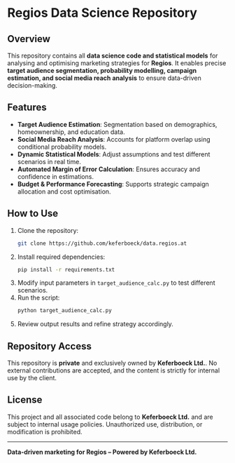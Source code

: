 # Regios Data Science Repository

## Overview
This repository contains all **data science code and statistical models** for analysing and optimising marketing strategies for **Regios**. It enables precise **target audience segmentation, probability modelling, campaign estimation, and social media reach analysis** to ensure data-driven decision-making.

## Features
- **Target Audience Estimation**: Segmentation based on demographics, homeownership, and education data.
- **Social Media Reach Analysis**: Accounts for platform overlap using conditional probability models.
- **Dynamic Statistical Models**: Adjust assumptions and test different scenarios in real time.
- **Automated Margin of Error Calculation**: Ensures accuracy and confidence in estimations.
- **Budget & Performance Forecasting**: Supports strategic campaign allocation and cost optimisation.

## How to Use
1. Clone the repository:
   ```bash
   git clone https://github.com/keferboeck/data.regios.at
   ```
2. Install required dependencies:
   ```bash
   pip install -r requirements.txt
   ```
3. Modify input parameters in `target_audience_calc.py` to test different scenarios.
4. Run the script:
   ```bash
   python target_audience_calc.py
   ```
5. Review output results and refine strategy accordingly.

## Repository Access
This repository is **private** and exclusively owned by **Keferboeck Ltd.**. No external contributions are accepted, and the content is strictly for internal use by the client.

## License
This project and all associated code belong to **Keferboeck Ltd.** and are subject to internal usage policies. Unauthorized use, distribution, or modification is prohibited.

---
**Data-driven marketing for Regios – Powered by Keferboeck Ltd.**
